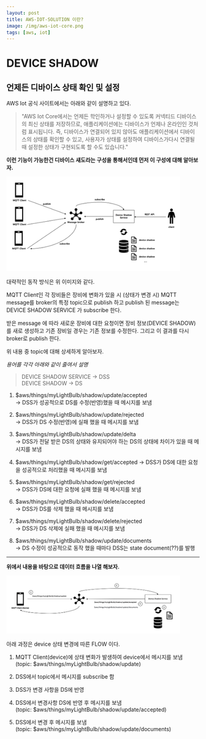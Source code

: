 ```yaml
---
layout: post
title: AWS-IOT-SOLUTION 이란?
image: /img/aws-iot-core.png
tags: [aws, iot]
---
```


# DEVICE SHADOW

## 언제든 디바이스 상태 확인 및 설정 

AWS Iot 공식 사이트에서는 아래와 같이 설명하고 있다.

>"AWS Iot Core에서는 언제든 학인하거나 설정할 수 있도록 커넥티드 디바이스의 최신 상태를 저장하므로, 애플리케이션에는 디바이스가 언제나 온라인인 것처럼 표시됩니다. 즉, 디바이스가 연결되어 있지 않아도 애플리케이션에서 디바이스의 상태를 확인할 수 있고, 사용자가 상태를 설정하여 디바이스가다시 연결될때 설정한 상태가 구현되도록 할 수도 있습니다." 

**이런 기능이 가능한건 디바이스 섀도라는 구성을 통해서인데 먼저 이 구성에 대해 알아보자.**

<img src="/assets/img/aws-iot-device-shadow-mechanism.png" width="90%">

대략적인 동작 방식은 위 이미지와 같다.    

MQTT Client인 각 장비들은 장비에 변화가 있을 시 (상태가 변경 시) MQTT message를 broker의 특정 topic으로 publish 하고 publish 된 message는 
DEVICE SHADOW SERVICE 가 subscribe 한다.   

받은 message 에 따라 새로운 장비에 대한 요청이면 장비 정보(DEVICE SHADOW)를 새로 생성하고 기존 장비일 경우는 기존 정보를 수정한다. 그리고 이 결과를 다시 
broker로 publish 한다.   

위 내용 중 topic에 대해 상세하게 알아보자. 

*용어를 각각 아래와 같이 줄여서 설명*
> DEVICE SHADOW SERVICE -> DSS    
> DEVICE SHADOW -> DS

1. $aws/things/myLightBulb/shadow/update/accepted   
-> DSS가 성공적으로 DS를 수정(반영)했을 때 메시지를 보냄 

2. $aws/things/myLightBulb/shadow/update/rejected   
-> DSS가 DS 수정(반영)에 실패 했을 때 메시지를 보냄 

3. $aws/things/myLightBulb/shadow/update/delta   
-> DSS가 전달 받은 DS의 상태와 유지되어야 하는 DS의 상태에 차이가 있을 때 메시지를 보냄     

4. $aws/things/myLightBulb/shadow/get/accepted
-> DSS가 DS에 대한 요청을 성공적으로 처리했을 때 메시지를 보냄 

5. $aws/things/myLightBulb/shadow/get/rejected   
-> DSS가 DS에 대한 요청에 실패 했을 때 메시지를 보냄 

6. $aws/things/myLightBulb/shadow/delete/accepted    
-> DSS가 DS를 삭제 했을 때 메시지를 보냄

7. $aws/things/myLightBulb/shadow/delete/rejected    
-> DSS가 DS 삭제에 실패 했을 때 메시지를 보냄

8. $aws/things/myLightBulb/shadow/update/documents   
-> DS 수정이 성공적으로 동작 했을 때마다 DSS는 state document(??)를 발행   

<hr/>    
     
**위에서 내용을 바탕으로 데이터 흐름을 나열 해보자.**    


<img src="/assets/img/aws-iot-device-shadow-flow.png?1" width="90%">

아래 과정은 device 상태 변경에 따른 FLOW 이다. 

1. MQTT Client(device)에 상태 변화가 발생하여 device에서 메시지를 보냄    
(topic: $aws/things/myLightBulb/shadow/update)   

2. DSS에서 topic에서 메시지를 subscribe 함    

3. DSS가 변경 사항을 DS에 반영   

4. DSS에서 변경사항 DS에 반영 후 메시지를 보냄     
(topic: $aws/things/myLightBulb/shadow/update/accepted)   

5. DSS에서 변경 후 메시지를 보냄   
(topic: $aws/things/myLightBulb/shadow/update/documents)    




